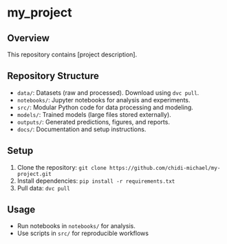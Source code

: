 # my_project

## Overview
This repository contains [project description].

## Repository Structure
- `data/`: Datasets (raw and processed). Download using `dvc pull`.
- `notebooks/`: Jupyter notebooks for analysis and experiments.
- `src/`: Modular Python code for data processing and modeling.
- `models/`: Trained models (large files stored externally).
- `outputs/`: Generated predictions, figures, and reports.
- `docs/`: Documentation and setup instructions.

## Setup
1. Clone the repository: `git clone https://github.com/chidi-michael/my-project.git`
2. Install dependencies: `pip install -r requirements.txt`
3. Pull data: `dvc pull`

## Usage
- Run notebooks in `notebooks/` for analysis.
- Use scripts in `src/` for reproducible workflows

